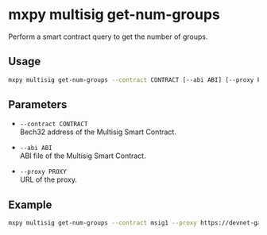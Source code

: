 # mxpy multisig get-num-groups

Perform a smart contract query to get the number of groups.

## Usage

```bash
mxpy multisig get-num-groups --contract CONTRACT [--abi ABI] [--proxy PROXY]
```

## Parameters

- `--contract CONTRACT`  
  Bech32 address of the Multisig Smart Contract.

- `--abi ABI`  
  ABI file of the Multisig Smart Contract.

- `--proxy PROXY`  
  URL of the proxy.

## Example

```bash
mxpy multisig get-num-groups --contract msig1 --proxy https://devnet-gateway.multiversx.com
